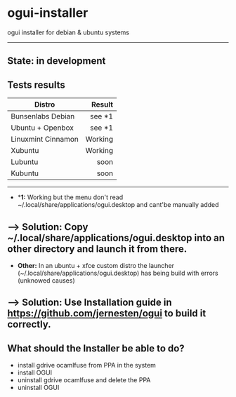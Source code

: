 # ogui-installer

ogui installer for debian & ubuntu systems

----
State: in development
----

## Tests results

| Distro             | Result  |
| ------------------ |--------:|
| Bunsenlabs Debian  | see *1  |
| Ubuntu + Openbox   | see *1  |
| Linuxmint Cinnamon | Working |
| Xubuntu            | Working |
| Lubuntu            | soon    |
| Kubuntu            | soon    |

----
- ***1:** Working but the menu don't read ~/.local/share/applications/ogui.desktop and cant'be manually added

--> **Solution:** Copy ~/.local/share/applications/ogui.desktop into an other directory and launch it from there.
----
- **Other:** In an ubuntu + xfce custom distro the launcher (~/.local/share/applications/ogui.desktop) has being build with errors (unknowed causes)

--> **Solution:** Use Installation guide in https://github.com/jernesten/ogui to build it correctly.
----

## What should the Installer be able to do?

- install gdrive ocamlfuse from PPA in the system
- install OGUI
- uninstall gdrive ocamlfuse and delete the PPA
- uninstall OGUI


